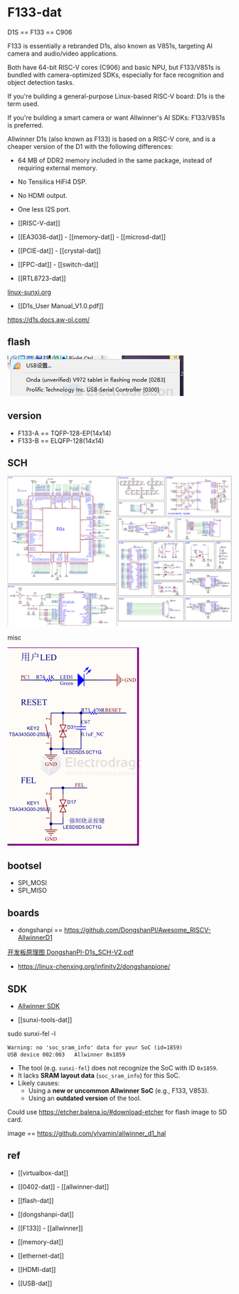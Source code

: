 
# F133-dat

D1S == F133 == C906 

F133 is essentially a rebranded D1s, also known as V851s, targeting AI camera and audio/video applications.

Both have 64-bit RISC-V cores (C906) and basic NPU, but F133/V851s is bundled with camera-optimized SDKs, especially for face recognition and object detection tasks.

If you're building a general-purpose Linux-based RISC-V board: D1s is the term used.

If you're building a smart camera or want Allwinner's AI SDKs: F133/V851s is preferred.



Allwinner D1s (also known as F133) is based on a RISC-V core, and is a cheaper version of the D1 with the following differences:

- 64 MB of DDR2 memory included in the same package, instead of requiring external memory.
- No Tensilica HiFi4 DSP.
- No HDMI output.
- One less I2S port.

- [[RISC-V-dat]]


- [[EA3036-dat]] - [[memory-dat]] - [[microsd-dat]]

- [[PCIE-dat]] - [[crystal-dat]]

- [[FPC-dat]] - [[switch-dat]]

- [[RTL8723-dat]]

[linux-sunxi.org](https://linux-sunxi.org/D1s)

- [[D1s_User Manual_V1.0.pdf]]

https://d1s.docs.aw-ol.com/


## flash 

![](2025-07-26-12-23-54.png)

## version 

- F133-A == TQFP-128-EP(14x14)
- F133-B == ELQFP-128(14x14)



## SCH 

![](F133-SCH-1.png)

misc 

![](2025-08-07-12-39-31.png)

## bootsel 

- SPI_MOSI
- SPI_MISO


## boards 

- dongshanpi == https://github.com/DongshanPI/Awesome_RISCV-AllwinnerD1

[开发板原理图 DongshanPI-D1s_SCH-V2.pdf](https://dongshanpi.com/DongshanPI-D1s/DongshanPI-D1s_SCH-V2.pdf)



- https://linux-chenxing.org/infinity2/dongshanpione/

## SDK 

- [Allwinner SDK](https://github.com/allwinner-zh/Allwinner-RTOS)

- [[sunxi-tools-dat]]

sudo sunxi-fel -l

    Warning: no 'soc_sram_info' data for your SoC (id=1859)
    USB device 002:003   Allwinner 0x1859  


- The tool (e.g. `sunxi-fel`) does not recognize the SoC with ID `0x1859`.
- It lacks **SRAM layout data** (`soc_sram_info`) for this SoC.
- Likely causes:
  - Using a **new or uncommon Allwinner SoC** (e.g., F133, V853).
  - Using an **outdated version** of the tool.


Could use https://etcher.balena.io/#download-etcher for flash image to SD card.

image == https://github.com/ylyamin/allwinner_d1_hal



## ref 

- [[virtualbox-dat]]

- [[0402-dat]] - [[allwinner-dat]]

- [[flash-dat]]

- [[dongshanpi-dat]]

- [[F133]] - [[allwinner]]

- [[memory-dat]]

- [[ethernet-dat]]

- [[HDMI-dat]]

- [[USB-dat]]